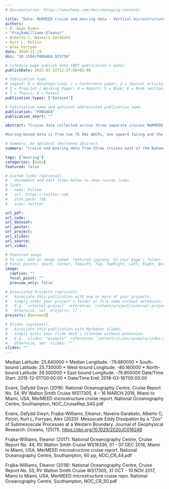 ```yaml
---
# Documentation: https://wowchemy.com/docs/managing-content/

title: "Data: MeRMEED cruise and mooring data - Vertical microstructure, CTD, vessel mounted ADCP, moored ADCP, 2016-2018"
authors: 
- D. Gwyn Evans
- "FrajkaWilliams-Eleanor"
- Alberto C. Naveira Garabato
- Kurt L. Polzin
- Alex Forryan
date: 2020-11-19
doi: "10.1594/PANGAEA.925756"

# Schedule page publish date (NOT publication's date).
publishDate: 2023-01-22T12:57:08+01:00

# Publication type.
# Legend: 0 = Uncategorized; 1 = Conference paper; 2 = Journal article;
# 3 = Preprint / Working Paper; 4 = Report; 5 = Book; 6 = Book section;
# 7 = Thesis; 8 = Patent
publication_types: ["Dataset"]

# Publication name and optional abbreviated publication name.
publication: "PANGAEA"
publication_short: ""

abstract: "Cruise data collected across three separate cruises MeRMEED-1 (WS16336; 1-7 December 2016), MeRMEED-2 (WS17305; 31 October - 10 November 2017) and MeRMEED-3 (WS18066; 4-16 March 2018). All cruises were aboard the R/V F. G. Walton Smith. Cruise region: 76.5W-77.2W, 26.15N-26.8N. Cruises consisted of zonal tethered vertical microstructure profiler (VMP) and vessel mounted acoustic Doppler current profiler (ADCP) surveys, yielding sections of the turbulent dissipation rate (units: W/kg) and zonal and meridional velocity (units: m/s). The VMP used was the tethered Rockland Scientific International VMP-2000, and the ADCP was a vessel-mounted RDI 75 kHz Ocean Surveyor ADCP configured and run through the University of Hawai'i Data Acquisition System (UHDAS) software suite. The VMP was also mounted with a CTD (conductivity-temperature-depth) sensor package, including SBE-3 and SBE-4 sensors. The CTD data was processed according to the manufacturer specifications, using recommended values for the cell thermal mass coefficients (alpha=0.03 and beta=7.0). Files are named as follows: WSxxxxx_CTD.mat, WSxxxxx_vmp_all.mat and WSxxxxx_os75nb.nc for CTD, VMP and ADCP data respectively.

Mooring-based data is from two 75 kHz ADCPs, one upward facing and the other downward facing, mounted at approximately 700 m on the RAPID/MOCHA (Rapid Climate Change / Meridional Overturning Circulation and Heat flux Array) mooring WB1 at 76.8W and 26.5N. This configuration gave full depth meridional and zonal velocity profiles (units: m/s) in a water depth of approximately 1300 m. The data spanned December 2015 to March 2017. The data are binned in 16 m depth bins and are bin averaged into 1 hour time bins. File name: WB1_adcp_UV_1hr.mat."

# Summary. An optional shortened abstract.
summary: "Cruise and mooring data from three cruises east of the Bahamas, 1-7 Dec 2016, 31 Oct - 10 Nov 2017 and 4-16 Mar 2018."

tags: ["mooring"]
categories: [data]
featured: false

# Custom links (optional).
#   Uncomment and edit lines below to show custom links.
# links:
# - name: Follow
#   url: https://twitter.com
#   icon_pack: fab
#   icon: twitter

url_pdf:
url_code:
url_dataset:
url_poster:
url_project:
url_slides:
url_source:
url_video:

# Featured image
# To use, add an image named `featured.jpg/png` to your page's folder. 
# Focal points: Smart, Center, TopLeft, Top, TopRight, Left, Right, BottomLeft, Bottom, BottomRight.
image:
  caption: ""
  focal_point: ""
  preview_only: false

# Associated Projects (optional).
#   Associate this publication with one or more of your projects.
#   Simply enter your project's folder or file name without extension.
#   E.g. `internal-project` references `content/project/internal-project/index.md`.
#   Otherwise, set `projects: []`.
projects: [mermeed]

# Slides (optional).
#   Associate this publication with Markdown slides.
#   Simply enter your slide deck's filename without extension.
#   E.g. `slides: "example"` references `content/slides/example/index.md`.
#   Otherwise, set `slides: ""`.
slides: ""
---
```

Median Latitude: 25.840000 * Median Longitude: -79.680000 * South-bound Latitude: 25.730000 * West-bound Longitude: -80.160000 * North-bound Latitude: 26.500000 * East-bound Longitude: -76.800000
Date/Time Start: 2015-12-01T00:00:00 * Date/Time End: 2018-03-16T00:00:00

Evans, Dafydd Gwyn (2018): National Oceanography Centre, Cruise Report No. 54, RV Walton Smith Cruise WS17305, 4 – 16 MARCH 2018, Miami to Miami, USA, MerMEED microstructure cruise report. National Oceanography Centre, Southampton, NOC_CruiseRep_54S.pdf

Evans, Dafydd Gwyn; Frajka-Williams, Eleanor; Naveira Garabato, Alberto C; Polzin, Kurt L; Forryan, Alex (2020): Mesoscale Eddy Dissipation by a “Zoo” of Submesoscale Processes at a Western Boundary. Journal of Geophysical Research: Oceans, 125(11), https://doi.org/10.1029/2020JC016246

Frajka-Williams, Eleanor (2017): National Oceanography Centre, Cruise Report No. 44, RV Walton Smith Cruise WS16336, 01 - 07 DEC 2016, Miami to Miami, USA, MerMEED microstructure cruise report. National Oceanography Centre, Southampton, 60 pp, NOC_CR_44.pdf

Frajka-Williams, Eleanor (2018): National Oceanography Centre, Cruise Report No. 50, RV Walton Smith Cruise WS17305, 31 OCT - 10 NOV 2017, Miami to Miami, USA, MerMEED microstructure cruise repo. National Oceanography Centre, Southampton, NOC_CR_50.pdf